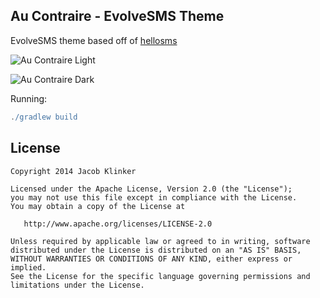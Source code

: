 ## Au Contraire - EvolveSMS Theme ##
EvolveSMS theme based off of [hellosms](http://www.greenbot.com/article/2362963/why-hello-sms-offers-best-texting-experience-on-android.html)

![Au Contraire Light](https://raw.githubusercontent.com/knightr/evolve_hellosmstheme/master/promo/screenshots/Screenshot_2016-03-11-12-39-12.png)

![Au Contraire Dark](https://raw.githubusercontent.com/knightr/evolve_hellosmstheme/master/promo/screenshots/Screenshot_2016-03-11-12-39-37.png)

Running:

```groovy
./gradlew build
```

## License

    Copyright 2014 Jacob Klinker

    Licensed under the Apache License, Version 2.0 (the "License");
    you may not use this file except in compliance with the License.
    You may obtain a copy of the License at

       http://www.apache.org/licenses/LICENSE-2.0

    Unless required by applicable law or agreed to in writing, software
    distributed under the License is distributed on an "AS IS" BASIS,
    WITHOUT WARRANTIES OR CONDITIONS OF ANY KIND, either express or implied.
    See the License for the specific language governing permissions and
    limitations under the License.
